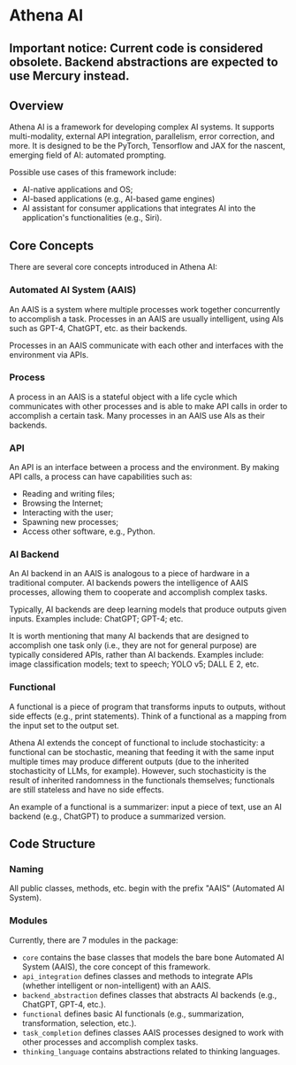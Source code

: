 # Athena AI

## Important notice: Current code is considered obsolete. Backend abstractions are expected to use Mercury instead.

## Overview

Athena AI is a framework for developing complex AI systems.
It supports multi-modality, external API integration,
parallelism, error correction, and more.
It is designed to be the PyTorch, Tensorflow and JAX for the
nascent, emerging field of AI: automated prompting.

Possible use cases of this framework include:

- AI-native applications and OS;
- AI-based applications (e.g., AI-based game engines)
- AI assistant for consumer applications that integrates
AI into the application's functionalities (e.g., Siri).

## Core Concepts

There are several core concepts introduced in Athena AI:

### Automated AI System (AAIS)

An AAIS is a system where multiple processes work together
concurrently to accomplish a task.
Processes in an AAIS are usually intelligent, using AIs
such as GPT-4, ChatGPT, etc. as their backends.

Processes in an AAIS communicate with each other and interfaces
with the environment via APIs.

### Process

A process in an AAIS is a stateful object with a life cycle
which communicates with other processes and is able to make
API calls in order to accomplish a certain task.
Many processes in an AAIS use AIs as their backends.

### API

An API is an interface between a process and the environment.
By making API calls, a process can have capabilities such as:

- Reading and writing files;
- Browsing the Internet;
- Interacting with the user;
- Spawning new processes;
- Access other software, e.g., Python.

### AI Backend

An AI backend in an AAIS is analogous to a piece of hardware
in a traditional computer.
AI backends powers the intelligence of AAIS processes, allowing them
to cooperate and accomplish complex tasks.

Typically, AI backends are deep learning models that produce outputs
given inputs.
Examples include: ChatGPT; GPT-4; etc.

It is worth mentioning that many AI backends that are designed
to accomplish one task only (i.e., they are not for general purpose)
are typically considered APIs, rather than AI backends.
Examples include: image classification models; text to speech;
YOLO v5; DALL E 2, etc.

### Functional

A functional is a piece of program that transforms inputs to outputs,
without side effects (e.g., print statements).
Think of a functional as a mapping from the input set to the output set.

Athena AI extends the concept of functional to include
stochasticity: a functional can be stochastic, meaning that
feeding it with the same input multiple times may produce
different outputs (due to the inherited stochasticity of LLMs, for example).
However, such stochasticity is the result of inherited randomness
in the functionals themselves; functionals are still stateless and
have no side effects.

An example of a functional is a summarizer: input a piece of text,
use an AI backend (e.g., ChatGPT) to produce a summarized version.


## Code Structure

### Naming

All public classes, methods, etc.
begin with the prefix "AAIS" (Automated AI System).

### Modules

Currently, there are 7 modules in the package:

- `core` contains the base classes that models the bare bone
Automated AI System (AAIS), the core concept of this framework.
- `api_integration` defines classes and methods to integrate APIs (whether
intelligent or non-intelligent) with an AAIS.
- `backend_abstraction` defines classes that abstracts
AI backends (e.g., ChatGPT, GPT-4, etc.).
- `functional` defines basic AI functionals (e.g., summarization,
transformation, selection, etc.).
- `task_completion` defines classes AAIS processes designed
to work with other processes and accomplish complex tasks.
- `thinking_language` contains abstractions related to
thinking languages.
